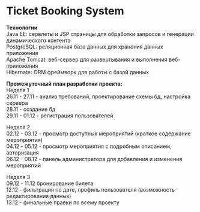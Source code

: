# Ticket Booking System
**Технологии** <br>
Java EE: сервлеты и JSP страницы для обработки запросов и генерации динамического контента <br>
PostgreSQL: реляционная база данных для хранения данных приложения <br> 
Apache Tomcat: веб-сервер для развертывания и выполнения веб-приложения <br>
Hibernate: ORM фреймворк для работы с базой данных <br>

**Промежуточный план разработки проекта:** <br>
Неделя 1 <br>
26.11 - 27.11 - анализ требований, проектирование схемы бд, настройка сервера <br>
28.11 - создание бд <br>
29.11 - 01.12 - регистрация пользователей <br>

Неделя 2 <br>
02.12 - 03.12 - просмотр доступных мероприятий (краткое содержание мероприятия) <br>
04.12 - 05.12 - просмотр мероприятия с подробным описанием, авторизация <br>
06.12 - 08.12 - панель администратора для добавления и изменения мероприятий <br>

Неделя 3 <br>
09.12 - 11.12 бронирование билета <br> 
12.12 - фильтрация по дате, профиль пользователя (возможность редактирования данных) <br>
13.12 - финальные правки по всему проекту


